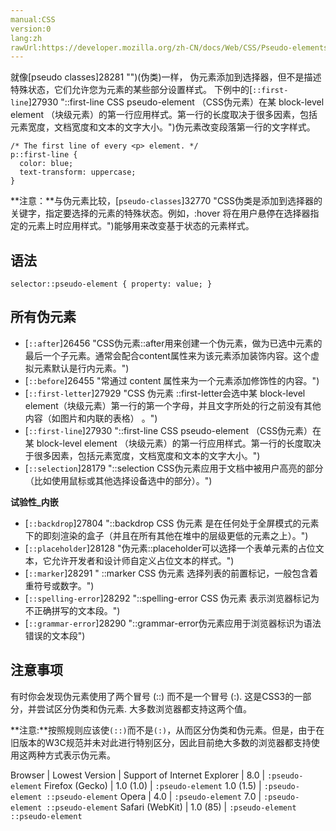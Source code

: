```yaml
---
manual:CSS
version:0
lang:zh
rawUrl:https://developer.mozilla.org/zh-CN/docs/Web/CSS/Pseudo-elements
---
```






就像[pseudo classes]28281 "")(伪类)一样， 伪元素添加到选择器，但不是描述特殊状态，它们允许您为元素的某些部分设置样式。 下例中的[`::first-line`]27930 "::first-line CSS pseudo-element （CSS伪元素）在某 block-level element （块级元素）的第一行应用样式。第一行的长度取决于很多因素，包括元素宽度，文档宽度和文本的文字大小。")伪元素改变段落第一行的文字样式。


```
/* The first line of every <p> element. */
p::first-line {
  color: blue;
  text-transform: uppercase;
}
```


**注意：**与伪元素比较，[`pseudo-classes`]32770 "CSS伪类是添加到选择器的关键字，指定要选择的元素的特殊状态。例如，:hover 将在用户悬停在选择器指定的元素上时应用样式。")能够用来改变基于状态的元素样式。






## 语法<a name="语法"></a>

```
selector::pseudo-element { property: value; }
```

## 所有伪元素<a name="所有伪元素"></a>

* [`::after`]26456 "CSS伪元素::after用来创建一个伪元素，做为已选中元素的最后一个子元素。通常会配合content属性来为该元素添加装饰内容。这个虚拟元素默认是行内元素。")
* [`::before`]26455 "常通过 content 属性来为一个元素添加修饰性的内容。")
* [`::first-letter`]27929 "CSS 伪元素 ::first-letter会选中某 block-level element（块级元素）第一行的第一个字母，并且文字所处的行之前没有其他内容（如图片和内联的表格） 。")
* [`::first-line`]27930 "::first-line CSS pseudo-element （CSS伪元素）在某 block-level element （块级元素）的第一行应用样式。第一行的长度取决于很多因素，包括元素宽度，文档宽度和文本的文字大小。")
* [`::selection`]28179 "::selection CSS伪元素应用于文档中被用户高亮的部分（比如使用鼠标或其他选择设备选中的部分）。")


**试验性_内嵌**


* [`::backdrop`]27804 "::backdrop CSS 伪元素 是在任何处于全屏模式的元素下的即刻渲染的盒子（并且在所有其他在堆中的层级更低的元素之上）。")<i></i>
* [`::placeholder`]28128 "伪元素::placeholder可以选择一个表单元素的占位文本，它允许开发者和设计师自定义占位文本的样式。")<i></i>
* [`::marker`]28291 " ::marker CSS 伪元素 选择列表的前置标记，一般包含着重符号或数字。")<i></i>
* [`::spelling-error`]28292 "::spelling-error CSS 伪元素 表示浏览器标记为不正确拼写的文本段。")<i></i>
* [`::grammar-error`]28290 "::grammar-error伪元素应用于浏览器标识为语法错误的文本段")<i></i>

## 注意事项<a name="注意事项"></a>


有时你会发现伪元素使用了两个冒号 (::) 而不是一个冒号 (:). 这是CSS3的一部分，并尝试区分伪类和伪元素. 大多数浏览器都支持这两个值。



**注意:**按照规则应该使`(::)`而不是`(:)`，从而区分伪类和伪元素。但是，由于在旧版本的W3C规范并未对此进行特别区分，因此目前绝大多数的浏览器都支持使用这两种方式表示伪元素。



Browser | Lowest Version | Support of 
Internet Explorer | 8.0 | `:pseudo-element` 
Firefox (Gecko) | 1.0 (1.0) | `:pseudo-element` 
1.0 (1.5) | `:pseudo-element ::pseudo-element` 
Opera | 4.0 | `:pseudo-element` 
7.0 | `:pseudo-element ::pseudo-element` 
Safari (WebKit) | 1.0 (85) | `:pseudo-element ::pseudo-element` 








